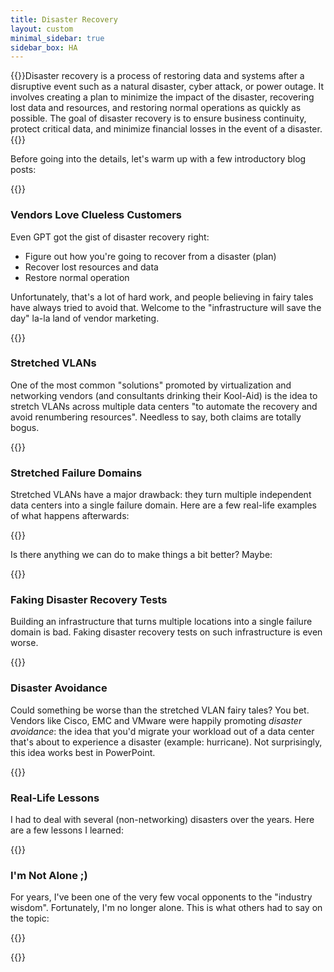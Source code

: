 ```yaml
---
title: Disaster Recovery
layout: custom
minimal_sidebar: true
sidebar_box: HA
---
```

{{<quote source="ChatGPT explaining disaster recovery in simple terms">}}Disaster recovery is a process of restoring data and systems after a disruptive event such as a natural disaster, cyber attack, or power outage. It involves creating a plan to minimize the impact of the disaster, recovering lost data and resources, and restoring normal operations as quickly as possible. The goal of disaster recovery is to ensure business continuity, protect critical data, and minimize financial losses in the event of a disaster.{{</quote>}}

Before going into the details, let's warm up with a few introductory blog posts:

{{<series-listing tag="intro">}}

### Vendors Love Clueless Customers

Even GPT got the gist of disaster recovery right:

* Figure out how you're going to recover from a disaster (plan)
* Recover lost resources and data
* Restore normal operation

Unfortunately, that's a lot of hard work, and people believing in fairy tales have always tried to avoid that. Welcome to the "infrastructure will save the day" la-la land of vendor marketing.

{{<series-listing tag="vendor">}}

### Stretched VLANs

One of the most common "solutions" promoted by virtualization and networking vendors (and consultants drinking their Kool-Aid) is the idea to stretch VLANs across multiple data centers "to automate the recovery and avoid renumbering resources". Needless to say, both claims are totally bogus.

{{<series-listing tag="stretch" weight="yes" >}}

### Stretched Failure Domains

Stretched VLANs have a major drawback: they turn multiple independent data centers into a single failure domain. Here are a few real-life examples of what happens afterwards:

{{<series-listing tag="fail">}}

Is there anything we can do to make things a bit better? Maybe:

{{<series-listing tag="fail_fix">}}

### Faking Disaster Recovery Tests

Building an infrastructure that turns multiple locations into a single failure domain is bad. Faking disaster recovery tests on such infrastructure is even worse.

{{<series-listing tag="fake">}}

### Disaster Avoidance

Could something be worse than the stretched VLAN fairy tales? You bet. Vendors like Cisco, EMC and VMware were happily promoting *disaster avoidance*: the idea that you'd migrate your workload out of a data center that's about to experience a disaster (example: hurricane). Not surprisingly, this idea works best in PowerPoint.

{{<series-listing tag="avoid">}}

### Real-Life Lessons

I had to deal with several (non-networking) disasters over the years. Here are a few lessons I learned:

{{<series-listing tag="life">}}

### I'm Not Alone ;)

For years, I've been one of the very few vocal opponents to the "industry wisdom". Fortunately, I'm no longer alone. This is what others had to say on the topic:

{{<series-listing tag="other">}}

{{<series-untagged title="Blog Posts I Forgot to Tag">}}
